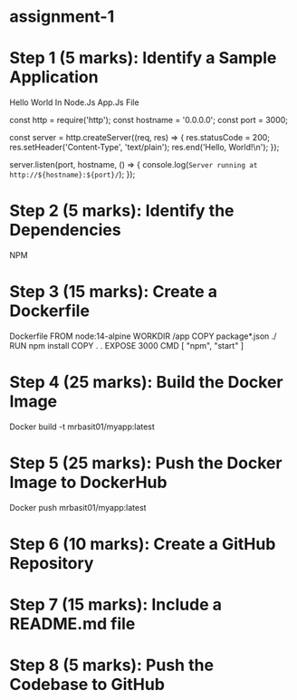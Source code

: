 # assignment-1


# Step 1 (5 marks): Identify a Sample Application

Hello World In Node.Js
App.Js File

const http = require('http');
const hostname = '0.0.0.0';
const port = 3000;

const server = http.createServer((req, res) => {
  res.statusCode = 200;
  res.setHeader('Content-Type', 'text/plain');
  res.end('Hello, World!\n');
});

server.listen(port, hostname, () => {
  console.log(`Server running at http://${hostname}:${port}/`);
});

# Step 2 (5 marks): Identify the Dependencies

NPM

# Step 3 (15 marks): Create a Dockerfile
Dockerfile
FROM node:14-alpine
WORKDIR /app
COPY package*.json ./
RUN npm install
COPY . .
EXPOSE 3000
CMD [ "npm", "start" ]

# Step 4 (25 marks): Build the Docker Image

Docker build -t mrbasit01/myapp:latest

# Step 5 (25 marks): Push the Docker Image to DockerHub

Docker push mrbasit01/myapp:latest

# Step 6 (10 marks): Create a GitHub Repository

# Step 7 (15 marks): Include a README.md file

# Step 8 (5 marks): Push the Codebase to GitHub

